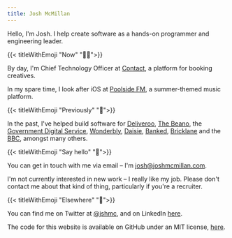 ```yaml
---
title: Josh McMillan
---
```


Hello, I'm Josh. I help create software as a hands-on programmer and engineering leader.

{{< titleWithEmoji "Now" "👨‍💻">}}

By day, I'm Chief Technology Officer at [Contact](https://contact.xyz), a platform for booking creatives.

In my spare time, I look after iOS at [Poolside FM](https://poolside.fm), a summer-themed music platform.

{{< titleWithEmoji "Previously" "📆">}}

In the past, I've helped build software for [Deliveroo](https://deliveroo.co.uk), [The Beano](https://beano.com), the [Government Digital Service](https://gov.uk), [Wonderbly](https://wonderbly.com), [Daisie](https://daisie.com), [Banked](https://banked.com), [Bricklane](https://bricklane.com) and the [BBC](https://bbc.co.uk), amongst many others.

{{< titleWithEmoji "Say hello" "👋">}}

You can get in touch with me via email – I'm [josh@joshmcmillan.com](mailto:josh@joshmcmillan.com).

I'm not currently interested in new work – I really like my job. Please don't contact me about that kind of thing, particularly if you're a recruiter.

{{< titleWithEmoji "Elsewhere" "🔗">}}

You can find me on Twitter at [@jshmc](https://twitter.com/jshmc), and on LinkedIn [here](https://www.linkedin.com/in/jshmc/).

The code for this website is available on GitHub under an MIT license, [here](https://github.com/mcmillan/joshmcmillan.com).
